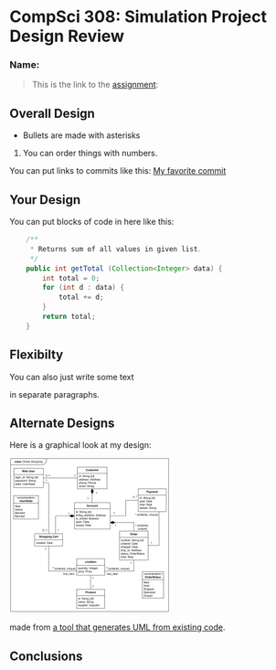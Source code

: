 # CompSci 308: Simulation Project Design Review

### Name: 

> This is the link to the [assignment](http://www.cs.duke.edu/courses/compsci308/current/assign/02_simulation/):


## Overall Design

* Bullets are made with asterisks

1. You can order things with numbers.

You can put links to commits like this: [My favorite commit](https://coursework.cs.duke.edu/compsci308_2019spring/example_bins/commit/ae099c4aa864e61bccb408b285e8efb607695aa2)


## Your Design

You can put blocks of code in here like this:
```java
    /**
     * Returns sum of all values in given list.
     */
    public int getTotal (Collection<Integer> data) {
        int total = 0;
        for (int d : data) {
            total += d;
        }
        return total;
    }
```


## Flexibilty

You can also just write some text

in separate paragraphs.


## Alternate Designs

Here is a graphical look at my design:

![This is cool, too bad you can't see it](online-shopping-uml-example.png "An alternate design")

made from [a tool that generates UML from existing code](http://staruml.io/).


## Conclusions

